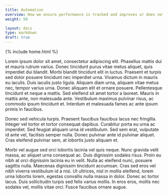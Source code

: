 ```yaml
---
title: Automation
overview: How we ensure performance is tracked and improves or does not regress across releases.
weight: 50

layout: docs
type: markdown
draft: true
---
```

{% include home.html %}


Lorem ipsum dolor sit amet, consectetur adipiscing elit. Phasellus mattis dui et mauris rutrum varius. Donec tincidunt purus vitae metus aliquet, quis imperdiet dui blandit. Morbi blandit tincidunt elit in luctus. Praesent et turpis sed dolor posuere tincidunt nec imperdiet urna. Vivamus dictum in mauris eu iaculis. Duis iaculis justo ligula. Aliquam diam urna, aliquam vitae metus nec, tempor varius urna. Donec aliquam elit et ornare posuere. Pellentesque tincidunt et neque a mattis. Sed eleifend sit amet tortor a laoreet. Mauris in mattis ante, non malesuada ante. Vestibulum maximus pulvinar risus, ac commodo ipsum tincidunt et. Interdum et malesuada fames ac ante ipsum primis in faucibus.

Donec sed vehicula turpis. Praesent faucibus faucibus lacus nec fringilla. Integer vel tortor et tortor consequat dapibus. Curabitur porta eu urna ac imperdiet. Sed feugiat aliquam urna id vestibulum. Sed sem erat, vulputate id ante vel, facilisis semper nulla. Donec pulvinar ante id pulvinar aliquet. Cras eleifend pulvinar sem, at lobortis justo aliquam et.

Morbi vel augue sed orci lobortis lacinia vel quis neque. Nunc gravida velit massa, ac aliquet urna consequat ac. Duis dignissim sodales risus. Proin eu nibh at orci dignissim lacinia eu in velit. Nulla ac eleifend nunc, posuere sagittis nulla. Maecenas dignissim tincidunt accumsan. Cras sed eros vel nibh viverra vestibulum id a nisi. Ut ultrices, nisl in mollis eleifend, lorem urna lobortis lorem, egestas convallis nulla massa in dolor. Donec ac tortor lacus. Duis sollicitudin turpis sed felis varius mollis. In eros eros, mollis nec sodales vel, mollis vitae orci. Fusce faucibus ornare augue.
